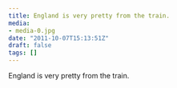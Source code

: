 ```yaml
---
title: England is very pretty from the train.
media:
- media-0.jpg
date: "2011-10-07T15:13:51Z"
draft: false
tags: []
---
```

England is very pretty from the train.
